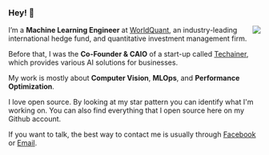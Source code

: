 ### Hey! 👋 

<a href="#">
<img align="right" src="https://github-readme-stats.vercel.app/api?username=lamhoangtung&show_icons=true&theme=default">
</a>

I’m a **Machine Learning Engineer** at [WorldQuant](https://worldquant.com), an industry-leading international hedge fund, and quantitative investment management firm.

Before that, I was the **Co-Founder & CAIO** of a start-up called [Techainer](https://techainer.com), which provides various AI solutions for businesses.

My work is mostly about **Computer Vision**, **MLOps**, and **Performance Optimization**.

I love open source. By looking at my star pattern you can identify what I'm working on. You can also find everything that I open source here on my Github account.

If you want to talk, the best way to contact me is usually through [Facebook](https://www.facebook.com/lam.hoangtung.69) or [Email](mailto:lamhoangtung.vz@gmail.com).
